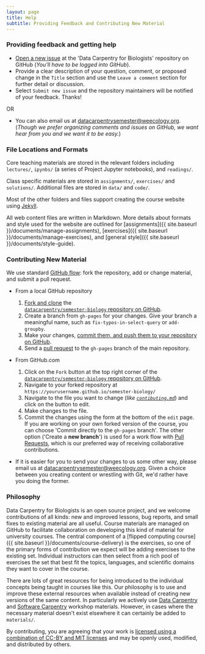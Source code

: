 ```yaml
---
layout: page
title: Help
subtitle: Providing Feedback and Contributing New Material
---
```


### Providing feedback and getting help

- [Open a new issue](https://github.com/datacarpentry/semester-biology/issues/new) at the 'Data Carpentry for Biologists' repository on GitHub (*You'll have to be logged into GitHub*). 
- Provide a clear description of your question, comment, or proposed change in 
the `Title` section and use the `Leave a comment` section for further detail or discussion. 
- Select `Submit new issue` and the repository maintainers will be notified of your feedback. Thanks!

OR

- You can also email us at <datacarpentrysemester@weecology.org>. (*Though we prefer organizing comments and issues on GitHub, we want hear from you and we want it to be easy.*)


### File Locations and Formats

Core teaching materials are stored in the relevant folders including
`lectures/`, `ipynbs/` (a series of Project Jupyter notebooks), and `readings/`.

Class specific materials are stored in `assignments/`, `exercises/` and `solutions/`. Additional files are stored in `data/` and `code/`.

Most of the other folders and files support creating the course website using
[Jekyll](http://jekyllrb.com/).

All web content files are written in Markdown. More details about formats and style used for the website are outlined for [assignments]({{ site.baseurl }}/documents/manage-assignments), [exercises]({{ site.baseurl }}/documents/manage-exercises), and [general style]({{ site.baseurl }}/documents/style-guide).


### Contributing New Material

We use standard [GitHub flow](https://guides.github.com/introduction/flow/):
fork the repository, add or change material, and submit a pull request.

- From a local GitHub repository 
   1. [Fork and clone](https://help.github.com/articles/fork-a-repo/) the  
[`datacarpentry/semester-biology` repository on GitHub](https://github.com/datacarpentry/semester-biology).
   2. Create a branch from `gh-pages` for your changes. Give your branch a 
      meaningful name, such as `fix-typos-in-select-query` or `add-groupby`.
   4. Make your changes, [commit them, and push them to your repository on  GitHub](https://help.github.com/articles/create-a-repo/#commit-your-first-change).
   5.  Send a [pull request](https://help.github.com/articles/using-pull-requests/) to the `gh-pages` branch of the main repository.

- From GitHub.com
   1. Click on the `Fork` button at the top right corner of the [`datacarpentry/semester-biology` repository on GitHub](https://github.com/datacarpentry/semester-biology).
   2. Navigate to your forked repository at `https://yourusername.github.io/semester-biology/`
   3. Navigate to the file you want to change (*like [`contibuting.md`](https://github.com/datacarpentry/semester-biology/blob/gh-pages/documents/contributing.md)*) and click on the <i class="fa fa-pencil"></i> button to edit. 
   4. Make changes to the file.
   5. Commit the changes using the form at the bottom of the `edit` page. If you are working on your own forked version of the course, you can choose 'Commit directly to the `gh-pages` branch'. The other option ('Create a **new branch**') is used for a work flow with [Pull Requests](https://help.github.com/articles/using-pull-requests), which is our preferred way of receiving collaborative contributions.

- If it is easier for you to send your changes to us some other way, please 
email us at <datacarpentrysemester@weecology.org>. Given a choice between you 
creating content or wrestling with Git, we'd rather have you doing the former.


### Philosophy

Data Carpentry for Biologists is an open source project, and we welcome 
contributions of all kinds: new and improved lessons, bug reports, and small 
fixes to existing material are all useful. Course materials are managed on 
GitHub to facilitate collaboration on developing this kind of material for 
university courses. The central component of a [flipped computing course]({{ site.baseurl }}/documents/course-delivery) is the 
exercises, so one of the primary forms of contribution we expect will be adding 
exercises to the existing set. Individual instructors can then select from a 
rich pool of exercises the set that best fit the topics, languages, and 
scientific domains they want to cover in the course.

There are lots of great resources for being introduced to the individual
concepts being taught in courses like this. Our philosophy is to use and improve
these external resources when available instead of creating new versions of the
same content. In particularly we actively use
[Data Carpentry](http://datacarpentry.org/lessons) and
[Software Carpentry](http://software-carpentry.org/lessons.html) workshop
materials. However, in cases where the necessary material doesn't exist
elsewhere it can certainly be added to `materials/`.

By contributing, you are agreeing that your work is [licensed using a combination of CC-BY and MIT licenses](LICENSE.md) and may be openly used, modified, and distributed by others.


